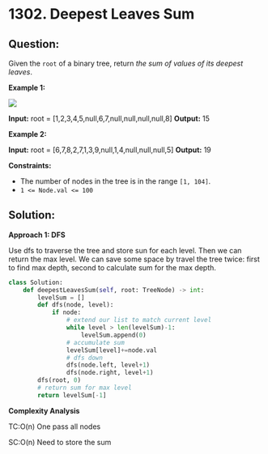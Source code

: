 
# 1302. Deepest Leaves Sum

  

## Question:

Given the `root` of a binary tree, return _the sum of values of its deepest leaves_.

**Example 1:**

![](https://assets.leetcode.com/uploads/2019/07/31/1483_ex1.png)

**Input:** root = [1,2,3,4,5,null,6,7,null,null,null,null,8]
**Output:** 15

**Example 2:**

**Input:** root = [6,7,8,2,7,1,3,9,null,1,4,null,null,null,5]
**Output:** 19

**Constraints:**

-   The number of nodes in the tree is in the range  `[1, 104]`.
-   `1 <= Node.val <= 100`
## Solution:
**Approach 1: DFS**

Use dfs to traverse the tree and store sun for each level. Then we can return the max level. We can save some space by travel the tree twice: first to find max depth, second to calculate sum for the max depth.

```python
class Solution:
    def deepestLeavesSum(self, root: TreeNode) -> int:
        levelSum = []
        def dfs(node, level):
            if node:
                # extend our list to match current level
                while level > len(levelSum)-1:
                    levelSum.append(0)
                # accumulate sum
                levelSum[level]+=node.val
                # dfs down
                dfs(node.left, level+1)
                dfs(node.right, level+1)
        dfs(root, 0)
        # return sum for max level
        return levelSum[-1]
```

**Complexity Analysis**


TC:O(n) One pass all nodes

SC:O(n) Need to store the sum
